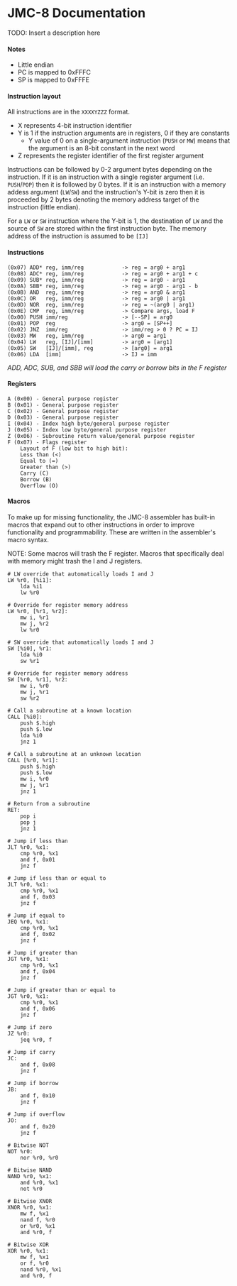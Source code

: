 # JMC-8 Documentation

TODO: Insert a description here

#### Notes

- Little endian
- PC is mapped to 0xFFFC
- SP is mapped to 0xFFFE

#### Instruction layout

All instructions are in the `XXXXYZZZ` format.

- X represents 4-bit instruction identifier
- Y is 1 if the instruction arguments are in registers, 0 if they are constants
  - Y value of 0 on a single-argument instruction (`PUSH` or `MW`) means that the argument is an 8-bit constant in the next word
- Z represents the register identifier of the first register argument

Instructions can be followed by 0-2 argument bytes depending on the instruction.  If it is an instruction with a single register argument (i.e. `PUSH`/`POP`) then it is followed by 0 bytes. If it is an instruction with a memory addess argument (`LW`/`SW`) and the instruction's Y-bit is zero then it is proceeded by 2 bytes denoting the memory address target of the instruction (little endian).

For a `LW` or `SW` instruction where the Y-bit is 1, the destination of `LW` and the source of `SW` are stored within the first instruction byte. The memory address of the instruction is assumed to be `[IJ]`

#### Instructions

```assembly
(0x07) ADD* reg, imm/reg            -> reg = arg0 + arg1
(0x08) ADC* reg, imm/reg            -> reg = arg0 + arg1 + c
(0x09) SUB* reg, imm/reg            -> reg = arg0 - arg1
(0x0A) SBB* reg, imm/reg            -> reg = arg0 - arg1 - b
(0x0B) AND  reg, imm/reg            -> reg = arg0 & arg1
(0x0C) OR   reg, imm/reg            -> reg = arg0 | arg1
(0x0D) NOR  reg, imm/reg            -> reg = ~(arg0 | arg1)
(0x0E) CMP  reg, imm/reg            -> Compare args, load F 
(0x00) PUSH imm/reg                 -> [--SP] = arg0
(0x01) POP  reg                     -> arg0 = [SP++]
(0x02) JNZ  imm/reg                 -> imm/reg > 0 ? PC = IJ
(0x03) MW   reg, imm/reg            -> arg0 = arg1
(0x04) LW   reg, [IJ]/[imm]         -> arg0 = [arg1]
(0x05) SW   [IJ]/[imm], reg         -> [arg0] = arg1
(0x06) LDA  [imm]                   -> IJ = imm
```

*ADD, ADC, SUB, and SBB will load the carry or borrow bits in the F register*

#### Registers

```assembly
A (0x00) - General purpose register
B (0x01) - General purpose register
C (0x02) - General purpose register
D (0x03) - General purpose register
I (0x04) - Index high byte/general purpose register
J (0x05) - Index low byte/general purpose register
Z (0x06) - Subroutine return value/general purpose register
F (0x07) - Flags register
    Layout of F (low bit to high bit):
    Less than (<)
    Equal to (=)
    Greater than (>)
    Carry (C)
    Borrow (B)
    Overflow (O)
```

#### Macros

To make up for missing functionality, the JMC-8 assembler has built-in macros that expand out to other instructions in order to improve functionality and programmability. These are written in the assembler's macro syntax.

NOTE: Some macros will trash the F register. Macros that specifically deal with memory might trash the I and J registers.

```assembly
# LW override that automatically loads I and J
LW %r0, [%i1]:
    lda %i1
    lw %r0

# Override for register memory address  
LW %r0, [%r1, %r2]:
    mw i, %r1
    mw j, %r2
    lw %r0
    
# SW override that automatically loads I and J
SW [%i0], %r1:
    lda %i0
    sw %r1
    
# Override for register memory address
SW [%r0, %r1], %r2:
    mw i, %r0
    mw j, %r1
    sw %r2

# Call a subroutine at a known location
CALL [%i0]:
    push $.high
    push $.low
    lda %i0
    jnz 1
    
# Call a subroutine at an unknown location
CALL [%r0, %r1]:
    push $.high
    push $.low
    mw i, %r0
    mw j, %r1
    jnz 1

# Return from a subroutine
RET:
    pop i
    pop j
    jnz 1

# Jump if less than
JLT %r0, %x1:
    cmp %r0, %x1
    and f, 0x01
    jnz f

# Jump if less than or equal to
JLT %r0, %x1:
    cmp %r0, %x1
    and f, 0x03
    jnz f

# Jump if equal to
JEQ %r0, %x1:
    cmp %r0, %x1
    and f, 0x02
    jnz f

# Jump if greater than
JGT %r0, %x1:
    cmp %r0, %x1
    and f, 0x04
    jnz f

# Jump if greater than or equal to
JGT %r0, %x1:
    cmp %r0, %x1
    and f, 0x06
    jnz f

# Jump if zero
JZ %r0:
    jeq %r0, f
    
# Jump if carry
JC:
    and f, 0x08
    jnz f
    
# Jump if borrow
JB:
    and f, 0x10
    jnz f

# Jump if overflow
JO:
    and f, 0x20
    jnz f
    
# Bitwise NOT
NOT %r0:
    nor %r0, %r0

# Bitwise NAND
NAND %r0, %x1:
    and %r0, %x1
    not %r0

# Bitwise XNOR
XNOR %r0, %x1:
    mw f, %x1
    nand f, %r0
    or %r0, %x1
    and %r0, f

# Bitwise XOR
XOR %r0, %x1:
    mw f, %x1
    or f, %r0
    nand %r0, %x1
    and %r0, f
```